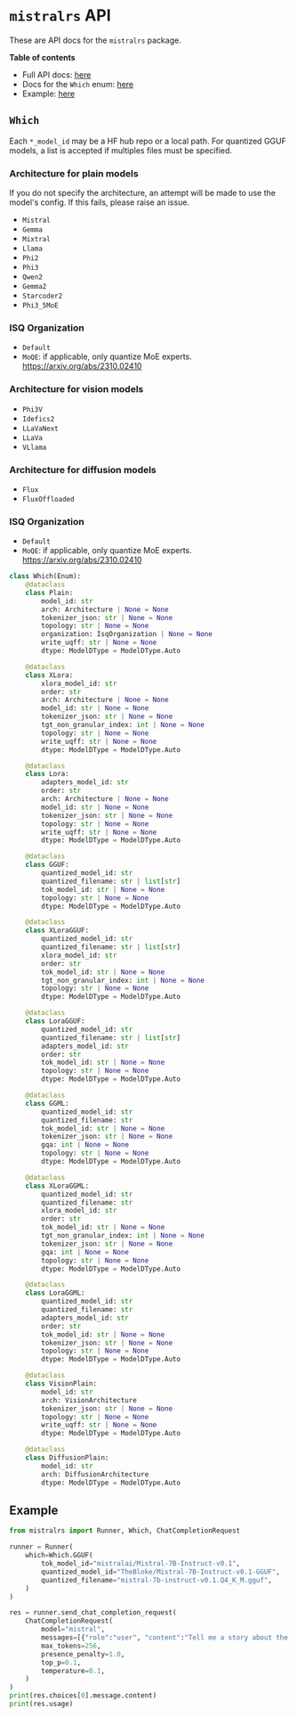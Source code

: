 # `mistralrs` API

These are API docs for the `mistralrs` package.

**Table of contents**
- Full API docs: [here](https://ericlbuehler.github.io/mistral.rs/pyo3/mistralrs.html)
- Docs for the `Which` enum: [here](#which)
- Example: [here](#example)

## `Which`

Each `*_model_id` may be a HF hub repo or a local path. For quantized GGUF models, a list is accepted if multiples files must be specified.

### Architecture for plain models
If you do not specify the architecture, an attempt will be made to use the model's config. If this fails, please raise an issue.

- `Mistral`
- `Gemma`
- `Mixtral`
- `Llama`
- `Phi2`
- `Phi3`
- `Qwen2`
- `Gemma2`
- `Starcoder2`
- `Phi3_5MoE`

### ISQ Organization
- `Default`
- `MoQE`: if applicable, only quantize MoE experts. https://arxiv.org/abs/2310.02410

### Architecture for vision models
- `Phi3V`
- `Idefics2`
- `LLaVaNext`
- `LLaVa`
- `VLlama`

### Architecture for diffusion models
- `Flux`
- `FluxOffloaded`

### ISQ Organization
- `Default`
- `MoQE`: if applicable, only quantize MoE experts. https://arxiv.org/abs/2310.02410

```py
class Which(Enum):
    @dataclass
    class Plain:
        model_id: str
        arch: Architecture | None = None
        tokenizer_json: str | None = None
        topology: str | None = None
        organization: IsqOrganization | None = None
        write_uqff: str | None = None
        dtype: ModelDType = ModelDType.Auto

    @dataclass
    class XLora:
        xlora_model_id: str
        order: str
        arch: Architecture | None = None
        model_id: str | None = None
        tokenizer_json: str | None = None
        tgt_non_granular_index: int | None = None
        topology: str | None = None
        write_uqff: str | None = None
        dtype: ModelDType = ModelDType.Auto

    @dataclass
    class Lora:
        adapters_model_id: str
        order: str
        arch: Architecture | None = None
        model_id: str | None = None
        tokenizer_json: str | None = None
        topology: str | None = None
        write_uqff: str | None = None
        dtype: ModelDType = ModelDType.Auto

    @dataclass
    class GGUF:
        quantized_model_id: str
        quantized_filename: str | list[str]
        tok_model_id: str | None = None
        topology: str | None = None
        dtype: ModelDType = ModelDType.Auto

    @dataclass
    class XLoraGGUF:
        quantized_model_id: str
        quantized_filename: str | list[str]
        xlora_model_id: str
        order: str
        tok_model_id: str | None = None
        tgt_non_granular_index: int | None = None
        topology: str | None = None
        dtype: ModelDType = ModelDType.Auto

    @dataclass
    class LoraGGUF:
        quantized_model_id: str
        quantized_filename: str | list[str]
        adapters_model_id: str
        order: str
        tok_model_id: str | None = None
        topology: str | None = None
        dtype: ModelDType = ModelDType.Auto

    @dataclass
    class GGML:
        quantized_model_id: str
        quantized_filename: str
        tok_model_id: str | None = None
        tokenizer_json: str | None = None
        gqa: int | None = None
        topology: str | None = None
        dtype: ModelDType = ModelDType.Auto

    @dataclass
    class XLoraGGML:
        quantized_model_id: str
        quantized_filename: str
        xlora_model_id: str
        order: str
        tok_model_id: str | None = None
        tgt_non_granular_index: int | None = None
        tokenizer_json: str | None = None
        gqa: int | None = None
        topology: str | None = None
        dtype: ModelDType = ModelDType.Auto

    @dataclass
    class LoraGGML:
        quantized_model_id: str
        quantized_filename: str
        adapters_model_id: str
        order: str
        tok_model_id: str | None = None
        tokenizer_json: str | None = None
        topology: str | None = None
        dtype: ModelDType = ModelDType.Auto

    @dataclass
    class VisionPlain:
        model_id: str
        arch: VisionArchitecture
        tokenizer_json: str | None = None
        topology: str | None = None
        write_uqff: str | None = None
        dtype: ModelDType = ModelDType.Auto

    @dataclass
    class DiffusionPlain:
        model_id: str
        arch: DiffusionArchitecture
        dtype: ModelDType = ModelDType.Auto
```


## Example
```python
from mistralrs import Runner, Which, ChatCompletionRequest

runner = Runner(
    which=Which.GGUF(
        tok_model_id="mistralai/Mistral-7B-Instruct-v0.1",
        quantized_model_id="TheBloke/Mistral-7B-Instruct-v0.1-GGUF",
        quantized_filename="mistral-7b-instruct-v0.1.Q4_K_M.gguf",
    )
)

res = runner.send_chat_completion_request(
    ChatCompletionRequest(
        model="mistral",
        messages=[{"role":"user", "content":"Tell me a story about the Rust type system."}],
        max_tokens=256,
        presence_penalty=1.0,
        top_p=0.1,
        temperature=0.1,
    )
)
print(res.choices[0].message.content)
print(res.usage)
```